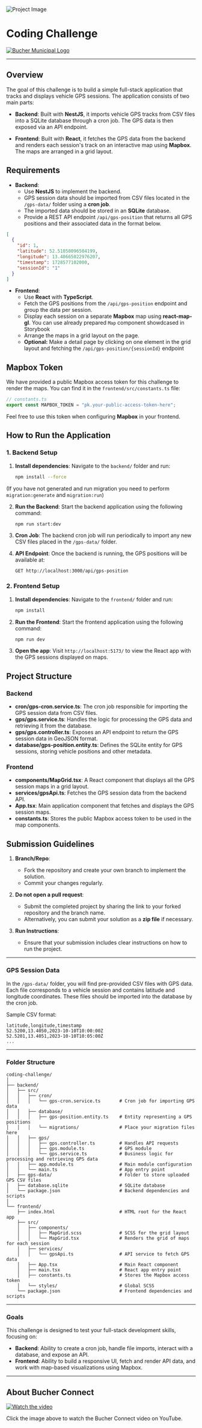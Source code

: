 ![Project Image](frontend/src/styles/bucher-connect-hero-unit-background-image-optimized.png)

# Coding Challenge

[![Bucher Municipal Logo](https://bucher.assetbank-server.com/assetbank-bucher/images/standard/logo.png)](https://www.buchermunicipal.com/)

---

## Overview

The goal of this challenge is to build a simple full-stack application that tracks and displays vehicle GPS sessions. The application consists of two main parts:

- **Backend**: Built with **NestJS**, it imports vehicle GPS tracks from CSV files into a SQLite database through a cron job. The GPS data is then exposed via an API endpoint.

- **Frontend**: Built with **React**, it fetches the GPS data from the backend and renders each session's track on an interactive map using **Mapbox**. The maps are arranged in a grid layout.

## Requirements

- **Backend**:
  - Use **NestJS** to implement the backend.
  - GPS session data should be imported from CSV files located in the `/gps-data/` folder using a **cron job**.
  - The imported data should be stored in an **SQLite** database.
  - Provide a REST API endpoint `/api/gps-position` that returns all GPS positions and their associated data in the format below.

```json
[
  {
    "id": 1,
    "latitude": 52.51058096504199,
    "longitude": 13.40665022976207,
    "timestamp": 1728577102000,
    "sessionId": "1"
  }
]
```

- **Frontend**:
  - Use **React** with **TypeScript**.
  - Fetch the GPS positions from the `/api/gps-position` endpoint and group the data per session.
  - Display each session on a separate **Mapbox** map using **react-map-gl**. You can use already prepared `Map` component showdcased in Storybook
  - Arrange the maps in a grid layout on the page.
  - **Optional:** Make a detail page by clicking on one element in the grid layout and fetching the `/api/gps-position/{sessionId}` endpoint

## Mapbox Token

We have provided a public Mapbox access token for this challenge to render the maps. You can find it in the `frontend/src/constants.ts` file:

```ts
// constants.ts
export const MAPBOX_TOKEN = "pk.your-public-access-token-here";
```

Feel free to use this token when configuring **Mapbox** in your frontend.

## How to Run the Application

### 1. Backend Setup

1. **Install dependencies**:
   Navigate to the `backend/` folder and run:
   ```bash
   npm install --force
   ```

(If you have not generated and run migration you need to perform `migration:generate` and `migration:run`)

2. **Run the Backend**:
   Start the backend application using the following command:

   ```bash
   npm run start:dev
   ```

3. **Cron Job**:
   The backend cron job will run periodically to import any new CSV files placed in the `/gps-data/` folder.

4. **API Endpoint**:
   Once the backend is running, the GPS positions will be available at:
   ```
   GET http://localhost:3000/api/gps-position
   ```

### 2. Frontend Setup

1. **Install dependencies**:
   Navigate to the `frontend/` folder and run:

   ```bash
   npm install
   ```

2. **Run the Frontend**:
   Start the frontend application using the following command:

   ```bash
   npm run dev
   ```

3. **Open the app**:
   Visit `http://localhost:5173/` to view the React app with the GPS sessions displayed on maps.

## Project Structure

### Backend

- **cron/gps-cron.service.ts**: The cron job responsible for importing the GPS session data from CSV files.
- **gps/gps.service.ts**: Handles the logic for processing the GPS data and retrieving it from the database.
- **gps/gps.controller.ts**: Exposes an API endpoint to return the GPS session data in GeoJSON format.
- **database/gps-position.entity.ts**: Defines the SQLite entity for GPS sessions, storing vehicle positions and other metadata.

### Frontend

- **components/MapGrid.tsx**: A React component that displays all the GPS session maps in a grid layout.
- **services/gpsApi.ts**: Fetches the GPS session data from the backend API.
- **App.tsx**: Main application component that fetches and displays the GPS session maps.
- **constants.ts**: Stores the public Mapbox access token to be used in the map components.

## Submission Guidelines

1. **Branch/Repo**:

   - Fork the repository and create your own branch to implement the solution.
   - Commit your changes regularly.

2. **Do not open a pull request**:

   - Submit the completed project by sharing the link to your forked repository and the branch name.
   - Alternatively, you can submit your solution as a **zip file** if necessary.

3. **Run Instructions**:

   - Ensure that your submission includes clear instructions on how to run the project.

---

### GPS Session Data

In the `/gps-data/` folder, you will find pre-provided CSV files with GPS data. Each file corresponds to a vehicle session and contains latitude and longitude coordinates. These files should be imported into the database by the cron job.

Sample CSV format:

```csv
latitude,longitude,timestamp
52.5200,13.4050,2023-10-10T10:00:00Z
52.5201,13.4051,2023-10-10T10:05:00Z
...
```

---

### Folder Structure

```
coding-challenge/
│
├── backend/
│   ├── src/
│   │   ├── cron/
│   │   │   └── gps-cron.service.ts       # Cron job for importing GPS data
│   │   ├── database/
│   │   │   ├── gps-position.entity.ts    # Entity representing a GPS positions
│   │   │   └── migrations/               # Place your migration files here
│   │   ├── gps/
│   │   │   ├── gps.controller.ts         # Handles API requests
│   │   │   ├── gps.module.ts             # GPS module
│   │   │   └── gps.service.ts            # Business logic for processing and retrieving GPS data
│   │   ├── app.module.ts                 # Main module configuration
│   │   └── main.ts                       # App entry point
│   ├── gps-data/                         # Folder to store uploaded GPS CSV files
│   ├── database.sqlite                   # SQLite database
│   └── package.json                      # Backend dependencies and scripts
│
└── frontend/
    ├── index.html                        # HTML root for the React app
    ├── src/
    │   ├── components/
    │   │   ├── MapGrid.scss              # SCSS for the grid layout
    │   │   └── MapGrid.tsx               # Renders the grid of maps for each session
    │   ├── services/
    │   │   └── gpsApi.ts                 # API service to fetch GPS data
    │   ├── App.tsx                       # Main React component
    │   ├── main.tsx                      # React app entry point
    │   ├── constants.ts                  # Stores the Mapbox access token
    │   └── styles/                       # Global SCSS
    └── package.json                      # Frontend dependencies and scripts
```

---

### Goals

This challenge is designed to test your full-stack development skills, focusing on:

- **Backend**: Ability to create a cron job, handle file imports, interact with a database, and expose an API.
- **Frontend**: Ability to build a responsive UI, fetch and render API data, and work with map-based visualizations using Mapbox.

---

## About Bucher Connect

[![Watch the video](https://img.youtube.com/vi/XxeNA9mi6SE/maxresdefault.jpg)](https://www.youtube.com/watch?v=XxeNA9mi6SE)

Click the image above to watch the Bucher Connect video on YouTube.

